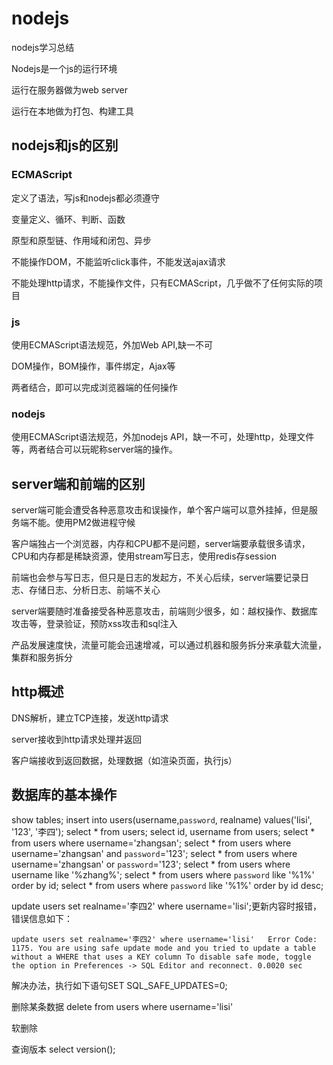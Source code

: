 # nodejs
nodejs学习总结

Nodejs是一个js的运行环境

运行在服务器做为web server

运行在本地做为打包、构建工具

## nodejs和js的区别

### ECMAScript

定义了语法，写js和nodejs都必须遵守

变量定义、循环、判断、函数

原型和原型链、作用域和闭包、异步

不能操作DOM，不能监听click事件，不能发送ajax请求

不能处理http请求，不能操作文件，只有ECMAScript，几乎做不了任何实际的项目

### js

使用ECMAScript语法规范，外加Web API,缺一不可

DOM操作，BOM操作，事件绑定，Ajax等

两者结合，即可以完成浏览器端的任何操作

### nodejs

使用ECMAScript语法规范，外加nodejs API，缺一不可，处理http，处理文件等，两者结合可以玩昵称server端的操作。

## server端和前端的区别

server端可能会遭受各种恶意攻击和误操作，单个客户端可以意外挂掉，但是服务端不能。使用PM2做进程守候

客户端独占一个浏览器，内存和CPU都不是问题，server端要承载很多请求，CPU和内存都是稀缺资源，使用stream写日志，使用redis存session

前端也会参与写日志，但只是日志的发起方，不关心后续，server端要记录日志、存储日志、分析日志、前端不关心

server端要随时准备接受各种恶意攻击，前端则少很多，如：越权操作、数据库攻击等，登录验证，预防xss攻击和sql注入

产品发展速度快，流量可能会迅速增减，可以通过机器和服务拆分来承载大流量，集群和服务拆分

## http概述

DNS解析，建立TCP连接，发送http请求

server接收到http请求处理并返回

客户端接收到返回数据，处理数据（如渲染页面，执行js）

## 数据库的基本操作

show tables;
insert into users(username,`password`, realname) values('lisi', '123', '李四');
select * from users;
select id, username from users;
select * from users where username='zhangsan';
select * from users where username='zhangsan' and `password`='123';
select * from users where username='zhangsan' or `password`='123';
select * from users where username like '%zhang%';
select * from users where `password` like '%1%' order by id;
select * from users where `password` like '%1%' order by id desc;

update users set realname='李四2' where username='lisi';更新内容时报错，错误信息如下：

```
update users set realname='李四2' where username='lisi'	Error Code: 1175. You are using safe update mode and you tried to update a table without a WHERE that uses a KEY column To disable safe mode, toggle the option in Preferences -> SQL Editor and reconnect.	0.0020 sec
```
解决办法，执行如下语句SET SQL_SAFE_UPDATES=0;

删除某条数据
delete from users where username='lisi'


软删除

查询版本
select version();





